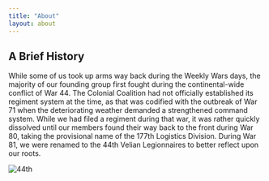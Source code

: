 ```yaml
---
title: "About"
layout: about
---
```


## A Brief History

While some of us took up arms way back during the Weekly Wars days, the majority of our founding group first fought during the continental-wide conflict of War 44. The Colonial Coalition had not officially established its regiment system at the time, as that was codified with the outbreak of War 71 when the deteriorating weather demanded a strengthened command system. While we had filed a regiment during that war, it was rather quickly dissolved until our members found their way back to the front during War 80, taking the provisional name of the 177th Logistics Division. During War 81, we were renamed to the 44th Velian Legionnaires to better reflect upon our roots.

![44th](/assets/images/44th.png)
